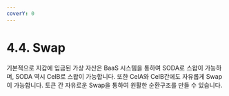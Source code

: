 ```yaml
---
coverY: 0
---
```


# 4.4. Swap



&#x20;기본적으로 지갑에 입금된 가상 자산은 BaaS 시스템을 통하여 SODA로 스왑이 가능하며, SODA 역시 CelB로 스왑이 가능합니다. 또한 CelA와 CelB간에도 자유롭게 Swap이 가능합니다. 토큰 간 자유로운 Swap을 통하여 원활한 순환구조를 만들 수 있습니다.

